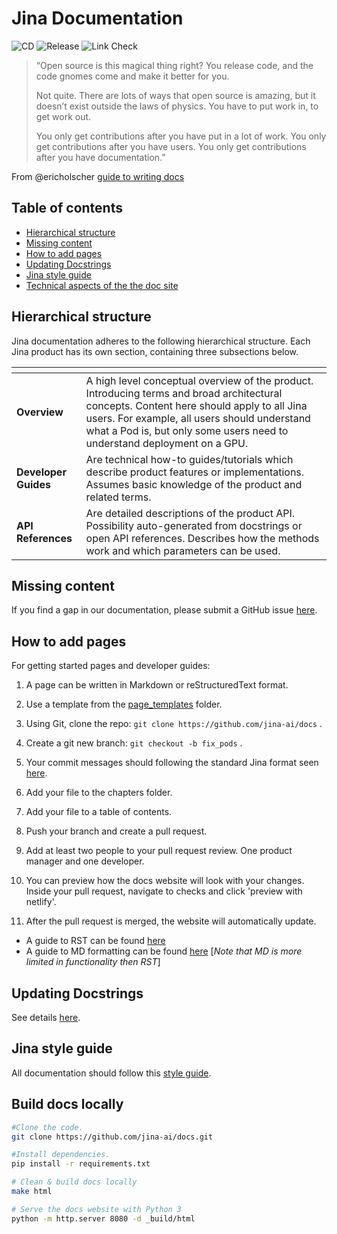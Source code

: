 # Jina Documentation

![CD](https://github.com/jina-ai/docs/workflows/CD/badge.svg?branch=master)
![Release](https://github.com/jina-ai/docs/workflows/Release/badge.svg?branch=master)
![Link Check](https://github.com/jina-ai/docs/workflows/Linkcheck/badge.svg?branch=master)

> “Open source is this magical thing right? You release code, and the code gnomes come and make it better for you.
>
> Not quite.
> There are lots of ways that open source is amazing, but it doesn’t exist outside the laws of physics. You have to put work in, to get work out.
>
>You only get contributions after you have put in a lot of work.
>You only get contributions after you have users.
>You only get contributions after you have documentation.”
>
From @ericholscher [guide to writing docs](https://www.writethedocs.org/guide/writing/beginners-guide-to-docs/)

## Table of contents
* [Hierarchical structure](#hierarchical-structure)
* [Missing content](#missing-content)
* [How to add pages](#how-to-add-pages)
* [Updating Docstrings](#updating-docstrings)
* [Jina style guide](#jina-style-guide)
* [Technical aspects of the the doc site](#technical-aspects-of-the-the-doc-site)

## Hierarchical structure

Jina documentation adheres to the following hierarchical structure. Each Jina product has its own section, containing three subsections below.

| <!-- -->    | <!-- -->    |
|-------------|-------------|
| **Overview** |A high level conceptual overview of the product. Introducing terms and broad architectural concepts. Content here should apply to all Jina users. For example, all users should understand what a Pod is, but only some users need to understand deployment on a GPU.|
 |**Developer Guides**  | Are technical how-to guides/tutorials which describe product features or implementations. Assumes basic knowledge of the product and related terms. |
| **API References**| Are detailed descriptions of the product API. Possibility auto-generated from docstrings or open API references. Describes how the methods work and which parameters can be used.  |


## Missing content

If you find a gap in our documentation, please submit a GitHub issue [here](https://github.com/jina-ai/docs).

## How to add pages

For getting started pages and developer guides:

1.  A page can be written in Markdown or reStructuredText format.

2.  Use a template from the [page_templates](https://github.com/jina-ai/docs/tree/master/page_templates) folder.

3.  Using Git, clone the repo: `git clone https://github.com/jina-ai/docs` .

4.  Create a git new branch: `git checkout -b fix_pods` .

5. Your commit messages should following the standard Jina format seen [here](https://github.com/jina-ai/jina/blob/master/CONTRIBUTING.md#writing-your-commit-message).

5.  Add your file to the chapters folder.

6.  Add your file to a table of contents.

8.  Push your branch and create a pull request.

9.  Add at least two people to your pull request review. One product manager and one developer.

10.  You can preview how the docs website will look with your changes. Inside your pull request, navigate to checks and click 'preview with netlify'.

11.  After the pull request is merged, the website will automatically update.

* A guide to RST can be found [here](https://bashtage.github.io/sphinx-material/rst-cheatsheet/rst-cheatsheet.html)
*  A guide to MD formatting can be found [here](https://github.com/adam-p/markdown-here/wiki/Markdown-Cheatsheet) [*Note that MD is more limited in functionality then RST*]

## Updating Docstrings

See details [here](https://docs.jina.ai/chapters/docstring/docstring.html).

## Jina style guide

All documentation should follow this [style guide](https://github.com/jina-ai/docs/blob/master/page_templates/style_guide.md).

## Build docs locally


```bash
#Clone the code.
git clone https://github.com/jina-ai/docs.git

#Install dependencies.
pip install -r requirements.txt

# Clean & build docs locally
make html

# Serve the docs website with Python 3
python -m http.server 8080 -d _build/html
```
